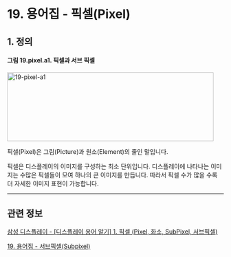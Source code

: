 # 19. 용어집 - 픽셀(Pixel)

## 1. 정의

#### 그림 19.pixel.a1. 픽셀과 서브 픽셀

<img width="480" height="160" alt="19-pixel-a1" src="https://github.com/user-attachments/assets/5254514c-9528-401a-870a-3e0f5dac10b3" />

픽셀(Pixel)은 그림(Picture)과 원소(Element)의 줄인 말입니다.

픽셀은 디스플레이의 이미지를 구성하는 최소 단위입니다.
디스플레이에 나타나는 이미지는 수많은 픽셀들이 모여 하나의 큰 이미지를 만듭니다.
따라서 픽셀 수가 많을 수록 더 자세한 이미지 표현이 가능합니다.

***

## 관련 정보

[삼성 디스플레이 - [디스플레이 용어 알기] 1. 픽셀 (Pixel, 화소, SubPixel, 서브픽셀)](https://news.samsungdisplay.com/17578)

[19. 용어집 - 서브픽셀(Subpixel)](./19-glossaryx-subpixel.md)